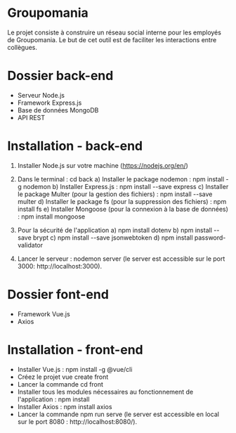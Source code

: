 # Groupomania

Le projet consiste à construire un réseau social interne pour les employés de Groupomania. Le but de cet outil est de faciliter les interactions entre collègues.

# Dossier back-end

- Serveur Node.js
- Framework Express.js
- Base de données MongoDB
- API REST

# Installation - back-end

1. Installer Node.js sur votre machine (https://nodejs.org/en/)
2. Dans le terminal : cd back
    a) Installer le package nodemon : npm install -g nodemon
    b) Installer Express.js : npm install --save express
    c) Installer le package Multer (pour la gestion des fichiers) : npm install --save multer
    d) Installer le package fs (pour la suppression des fichiers) : npm install fs
    e) Installer Mongoose (pour la connexion à la base de données) : npm install mongoose
    
3. Pour la sécurité de l'application
    a) npm install dotenv
    b) npm install --save brypt
    c) npm install --save jsonwebtoken
    d) npm install password-validator
    
4. Lancer le serveur : nodemon server (le server est accessible sur le port 3000: http://localhost:3000).

# Dossier font-end

- Framework Vue.js
- Axios

# Installation - front-end

- Installer Vue.js : npm install -g @vue/cli
- Créez le projet vue create front
- Lancer la commande cd front
- Installer tous les modules nécessaires au fonctionnement de l'application : npm install
- Installer Axios : npm install axios
- Lancer la commande npm run serve (le server est accessible en local sur le port 8080 : http://localhost:8080/).
